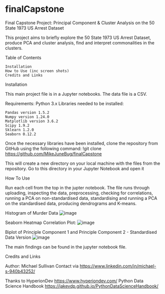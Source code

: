 # finalCapstone
Final Capstone Project: Principal Component & Cluster Analysis on the 50 State 1973 US Arrest Dataset

This project aims to briefly explore the 50 State 1973 US Arrest Dataset, produce PCA and cluster analysis, find and interpret commonalities in the clusters. 

Table of Contents

    Installation
    How to Use (inc screen shots)
    Credits and Links
    

Installation

This main project file is in a Jupyter notebooks. The data file is a CSV. 

Requirements: Python 3.x 
Libraries needed to be installed:

    Pandas version 1.5.2 
    Numpy version 1.24.0
    Matplotlib version 3.6.2
    Scipy 1.9.2
    Sklearn 1.2.0
    Seaborn 0.12.2

Once the necessary libraries have been installed, clone the repository from GitHub using the following command:
!git clone https://github.com/MikeJuneBug/finalCapstone

This will create a new directory on your local machine with the files from the repository. Go to this directory in your Jupyter Notebook and open it


How To Use

Run each cell from the top in the jupter notebook. The file runs through uploading, inspecting the data, preprocessing, 
checking for correlations, running a PCA on non-standardised data, standardising and running a PCA on the standardised data, 
producing dendrograms and K-means.

Histogram of Murder Data
![image](https://user-images.githubusercontent.com/106621067/211005557-2c594b32-0329-4e16-96b3-fd5da833f9a5.png)

Seaborn Heatmap Correlation Plot:
![image](https://user-images.githubusercontent.com/106621067/211006199-ca5b5d1f-9cef-45c4-b221-4c9d4520e0ac.png)

Biplot of Principle Component 1 and Principle Component 2 - Standardised Data Version
![image](https://user-images.githubusercontent.com/106621067/211006286-140277c1-27bd-4464-bfc4-0e2f8426dd11.png)

The main findings can be found in the jupyter notebook file.


Credits and Links

Author: Michael Sullivan 
Contact via https://www.linkedin.com/in/michael-s-940b43252/

Thanks to 
HyperionDev https://www.hyperiondev.com/
Python Data Science Handbook https://jakevdp.github.io/PythonDataScienceHandbook/



